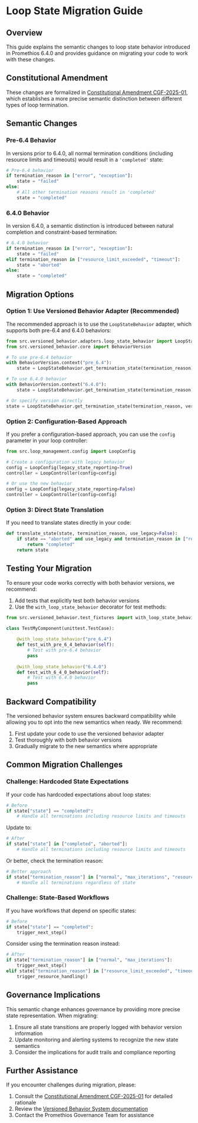 # Loop State Migration Guide

## Overview

This guide explains the semantic changes to loop state behavior introduced in Promethios 6.4.0 and provides guidance on migrating your code to work with these changes.

## Constitutional Amendment

These changes are formalized in [Constitutional Amendment CGF-2025-01](../../codex/amendments/CGF-2025-01.md), which establishes a more precise semantic distinction between different types of loop termination.

## Semantic Changes

### Pre-6.4 Behavior

In versions prior to 6.4.0, all normal termination conditions (including resource limits and timeouts) would result in a `'completed'` state:

```python
# Pre-6.4 behavior
if termination_reason in ["error", "exception"]:
    state = "failed"
else:
    # All other termination reasons result in 'completed'
    state = "completed"
```

### 6.4.0 Behavior

In version 6.4.0, a semantic distinction is introduced between natural completion and constraint-based termination:

```python
# 6.4.0 behavior
if termination_reason in ["error", "exception"]:
    state = "failed"
elif termination_reason in ["resource_limit_exceeded", "timeout"]:
    state = "aborted"
else:
    state = "completed"
```

## Migration Options

### Option 1: Use Versioned Behavior Adapter (Recommended)

The recommended approach is to use the `LoopStateBehavior` adapter, which supports both pre-6.4 and 6.4.0 behaviors:

```python
from src.versioned_behavior.adapters.loop_state_behavior import LoopStateBehavior
from src.versioned_behavior.core import BehaviorVersion

# To use pre-6.4 behavior
with BehaviorVersion.context("pre_6.4"):
    state = LoopStateBehavior.get_termination_state(termination_reason)

# To use 6.4.0 behavior
with BehaviorVersion.context("6.4.0"):
    state = LoopStateBehavior.get_termination_state(termination_reason)

# Or specify version directly
state = LoopStateBehavior.get_termination_state(termination_reason, version=BehaviorVersion.from_string("6.4.0"))
```

### Option 2: Configuration-Based Approach

If you prefer a configuration-based approach, you can use the `config` parameter in your loop controller:

```python
from src.loop_management.config import LoopConfig

# Create a configuration with legacy behavior
config = LoopConfig(legacy_state_reporting=True)
controller = LoopController(config=config)

# Or use the new behavior
config = LoopConfig(legacy_state_reporting=False)
controller = LoopController(config=config)
```

### Option 3: Direct State Translation

If you need to translate states directly in your code:

```python
def translate_state(state, termination_reason, use_legacy=False):
    if state == "aborted" and use_legacy and termination_reason in ["resource_limit_exceeded", "timeout"]:
        return "completed"
    return state
```

## Testing Your Migration

To ensure your code works correctly with both behavior versions, we recommend:

1. Add tests that explicitly test both behavior versions
2. Use the `with_loop_state_behavior` decorator for test methods:

```python
from src.versioned_behavior.test_fixtures import with_loop_state_behavior

class TestMyComponent(unittest.TestCase):
    
    @with_loop_state_behavior("pre_6.4")
    def test_with_pre_6_4_behavior(self):
        # Test with pre-6.4 behavior
        pass
    
    @with_loop_state_behavior("6.4.0")
    def test_with_6_4_0_behavior(self):
        # Test with 6.4.0 behavior
        pass
```

## Backward Compatibility

The versioned behavior system ensures backward compatibility while allowing you to opt into the new semantics when ready. We recommend:

1. First update your code to use the versioned behavior adapter
2. Test thoroughly with both behavior versions
3. Gradually migrate to the new semantics where appropriate

## Common Migration Challenges

### Challenge: Hardcoded State Expectations

If your code has hardcoded expectations about loop states:

```python
# Before
if state["state"] == "completed":
    # Handle all terminations including resource limits and timeouts
```

Update to:

```python
# After
if state["state"] in ["completed", "aborted"]:
    # Handle all terminations including resource limits and timeouts
```

Or better, check the termination reason:

```python
# Better approach
if state["termination_reason"] in ["normal", "max_iterations", "resource_limit_exceeded", "timeout"]:
    # Handle all terminations regardless of state
```

### Challenge: State-Based Workflows

If you have workflows that depend on specific states:

```python
# Before
if state["state"] == "completed":
    trigger_next_step()
```

Consider using the termination reason instead:

```python
# After
if state["termination_reason"] in ["normal", "max_iterations"]:
    trigger_next_step()
elif state["termination_reason"] in ["resource_limit_exceeded", "timeout"]:
    trigger_resource_handling()
```

## Governance Implications

This semantic change enhances governance by providing more precise state representation. When migrating:

1. Ensure all state transitions are properly logged with behavior version information
2. Update monitoring and alerting systems to recognize the new state semantics
3. Consider the implications for audit trails and compliance reporting

## Further Assistance

If you encounter challenges during migration, please:

1. Consult the [Constitutional Amendment CGF-2025-01](../../codex/amendments/CGF-2025-01.md) for detailed rationale
2. Review the [Versioned Behavior System documentation](../versioned_behavior/index.md)
3. Contact the Promethios Governance Team for assistance
